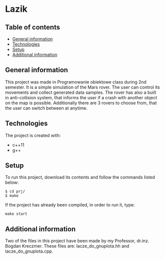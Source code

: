 # Lazik
## Table of contents
* [General information](#general-information)
* [Technologies](#technologies)
* [Setup](#setup)
* [Additional information](#additional-information)
## General information
This project was made in Programowanie obiektowe class during 2nd semester. It is a simple simulation of the Mars rover. The user can control its movements and collect generated data samples. The rover has also a built in anti-collision system, that informs the user if a crash with another object on the map is possible. Additionally there are 3 rovers to choose from, that the user can switch between at anytime.
## Technologies
The project is created with:
* c++11
* g++
## Setup
To run this project, download its contents and follow the commands listed below:
```
$ cd prj/
$ make
```
If the project has already been compiled, in order to run it, type:
```
make start
```
## Additional information
Two of the files in this project have been made by my Professor, dr.inz. Bogdan Kreczmer. These files are: lacze_do_gnuplota.hh and lacze_do_gnuplota.cpp.

